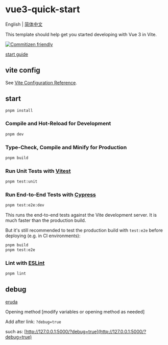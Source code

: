 # vue3-quick-start

English | [简体中文](https://github.com/wforguo/vue3-quick-start/blob/master/readme.zh-CN.md)

This template should help get you started developing with Vue 3 in Vite.

[![Commitizen friendly](https://img.shields.io/badge/commitizen-friendly-brightgreen.svg)](http://commitizen.github.io/cz-cli/)

[start guide](https://forguo.cn/f2e/%E5%B7%A5%E7%A8%8B%E5%8C%96/Vue3%E5%89%8D%E7%AB%AF%E5%B7%A5%E7%A8%8B%E5%8C%96%E9%A1%B9%E7%9B%AE%E6%90%AD%E5%BB%BA.html)

## vite config

See [Vite Configuration Reference](https://vitejs.dev/config/).

## start

```sh
pnpm install
```

### Compile and Hot-Reload for Development

```sh
pnpm dev
```

### Type-Check, Compile and Minify for Production

```sh
pnpm build
```

### Run Unit Tests with [Vitest](https://vitest.dev/)

```sh
pnpm test:unit
```

### Run End-to-End Tests with [Cypress](https://www.cypress.io/)

```sh
pnpm test:e2e:dev
```

This runs the end-to-end tests against the Vite development server. It is much faster than the production build.

But it's still recommended to test the production build with `test:e2e` before deploying (e.g. in CI environments):

```sh
pnpm build
pnpm test:e2e
```

### Lint with [ESLint](https://eslint.org/)

```sh
pnpm lint
```

## debug

[eruda](https://github.com/liriliri/eruda)

Opening method [modify variables or opening method as needed]

Add after link: `?debug=true`

such as: [http://127.0.0.1:5000/?debug=true](http://127.0.0.1:5000/?debug=true)
